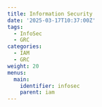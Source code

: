 ```yaml
---
title: Information Security
date: '2025-03-17T10:37:00Z'
tags:
  - InfoSec
  - GRC
categories:
  - IAM
  - GRC
weight: 20
menus:
  main:
    identifier: infosec
    parent: iam
---
```

